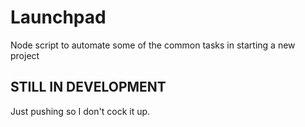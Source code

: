 # Launchpad
Node script to automate some of the common tasks in starting a new project

## STILL IN DEVELOPMENT ##

Just pushing so I don't cock it up.
